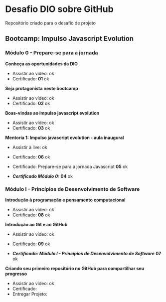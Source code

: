 # Desafio DIO sobre GitHub
Repositório criado para o desafio de projeto

## Bootcamp: Impulso Javascript Evolution


### Módulo 0 - Prepare-se para a jornada

**Conheça as oportunidades da DIO**
* Assistir ao vídeo: ok
* Certificado: **01** ok

**Seja protagonista neste bootcamp**
* Assistir ao vídeo: ok
* Certificado: **02** ok

**Boas-vindas ao impulso javascript evolution**
* Assistir ao vídeo: ok
* Certificado: **03** ok

**Mentoria 1: Impulso javascript evolution - aula inaugural**
* Assistir à live: ok
* Certificado: **06** ok
* Certificado: Prepare-se para a jornada Javascript **05** ok

* ***Certificado Módulo 0:*** **04** ok


### Módulo I - Princípios de Desenvolvimento de Software

**Introdução à programação e pensamento computacional**
* Assistir ao vídeo: ok
* Certificado: **08** ok

**Introdução ao Git e ao GitHub**
* Assistir ao vídeo: ok
* Certificado: **09** ok

* ***Certificado: Módulo I - Princípios de Desenvolvimento de Software*** **07** ok


**Criando seu primeiro repositório no GitHub para compartilhar seu progresso**
* Assistir ao vídeo: ok
* Certificado:
* Entregar Projeto:
